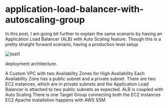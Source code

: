 # application-load-balancer-with-autoscaling-group

In this post, I am going bit further to explain the same scenario by having an Application Load Balancer (ALB) with Auto Scaling feature. Though this is a pretty straight forward scenario, having a production level setup 

![test1](https://user-images.githubusercontent.com/81628422/168591563-28541311-a728-4886-b077-ad142dba8efb.jpg)

deployment architecture.

A Custom VPC with two Availability Zones for High Availability
Each Availability Zone has a public subnet and a private subnet.
There are two EC2 instances, which are in private subnets and the Application Load Balancer is attached to two public subnets as expected.
ALB is coupled with Auto Scaling
There is one Target Group connecting both the EC2 instances
EC2 Apache installation happens with AWS SSM
